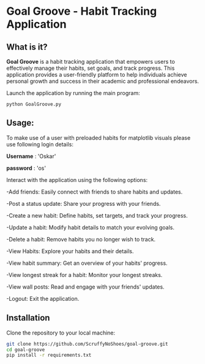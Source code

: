 # Goal Groove - Habit Tracking Application

## What is it?

**Goal Groove** is a habit tracking application that empowers users to effectively manage their habits, set goals, and track progress. This application provides a user-friendly platform to help individuals achieve personal growth and success in their academic and professional endeavors.

Launch the application by running the main program:

    python GoalGroove.py

## Usage:

To make use of a user with preloaded habits for matplotlib visuals please use following login details:

**Username** : 'Oskar'

**password** : 'os'

Interact with the application using the following options:

-Add friends: Easily connect with friends to share habits and updates.

-Post a status update: Share your progress with your friends.

-Create a new habit: Define habits, set targets, and track your progress.

-Update a habit: Modify habit details to match your evolving goals.

-Delete a habit: Remove habits you no longer wish to track.

-View Habits: Explore your habits and their details.

-View habit summary: Get an overview of your habits' progress.

-View longest streak for a habit: Monitor your longest streaks.

-View wall posts: Read and engage with your friends' updates.

-Logout: Exit the application.

## Installation

Clone the repository to your local machine:
   ```bash
   git clone https://github.com/ScruffyNoShoes/goal-groove.git
   cd goal-groove
   pip install -r requirements.txt
